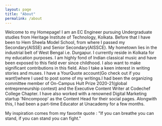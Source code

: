 ```yaml
---
layout: page
title: "About"
permalink: /about
---
```


Welcome to my Homepage! 
I am an EC Engineer pursuing Undergraduate studies from Heritage Institute of Technology, Kolkata. Before that I have been to Hem Sheela Model School, from where I passed my Secondary(AISSE) and Senior Secondary(AISSCE). My hometown lies in the industrial belt of West Bengal i.e. Durgapur. I currently reside in Kolkata for my education purposes. I am highly fond of Indian classical music and have been exposed to this field ever since childhood. I also want to make significant contributions in this field. Also I take a keen interest in writing stories and muses. I have a YourQuote account(Go check out if you want!)where I used to post some of my writings.I had been the organizing committee member of On-Campus Hult Prize 2020-21(global entrepreneurship contest) and the Executive Content Writer at Codechef College Chapter. I have also worked with a renowned Digital Marketing startup 'Nincompoop' as the Content Head for their social pages. Alongwith this, I had been a part-time Educator at Unacademy for a few months.

My inspiration comes from my favorite quote : "If you can breathe you can stand, if you can stand you can fight."
